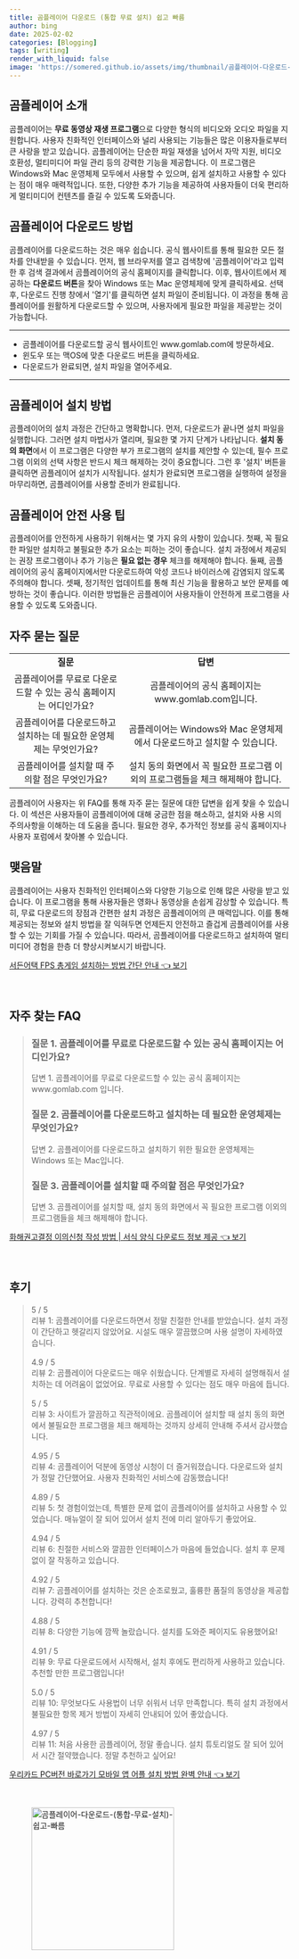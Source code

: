 ```yaml
---
title: 곰플레이어 다운로드 (통합 무료 설치) 쉽고 빠름
author: bing
date: 2025-02-02
categories: [Blogging]
tags: [writing]
render_with_liquid: false
image: 'https://somered.github.io/assets/img/thumbnail/곰플레이어-다운로드-(통합-무료-설치)-쉽고-빠름.webp'
---
```



<h2 id='곰플레이어_소개'>곰플레이어 소개</h2>

<p>곰플레이어는 <b>무료 동영상 재생 프로그램</b>으로 다양한 형식의 비디오와 오디오 파일을 지원합니다. 사용자 친화적인 인터페이스와 널리 사용되는 기능들은 많은 이용자들로부터 큰 사랑을 받고 있습니다. 곰플레이어는 단순한 파일 재생을 넘어서 자막 지원, 비디오 호환성, 멀티미디어 파일 관리 등의 강력한 기능을 제공합니다. 이 프로그램은 Windows와 Mac 운영체제 모두에서 사용할 수 있으며, 쉽게 설치하고 사용할 수 있다는 점이 매우 매력적입니다. 또한, 다양한 추가 기능을 제공하여 사용자들이 더욱 편리하게 멀티미디어 컨텐츠를 즐길 수 있도록 도와줍니다.</p>

<h2 id='곰플레이어_다운로드_방법'>곰플레이어 다운로드 방법</h2>

<p>곰플레이어를 다운로드하는 것은 매우 쉽습니다. 공식 웹사이트를 통해 필요한 모든 절차를 안내받을 수 있습니다. 먼저, 웹 브라우저를 열고 검색창에 '곰플레이어'라고 입력한 후 검색 결과에서 곰플레이어의 공식 홈페이지를 클릭합니다. 이후, 웹사이트에서 제공하는 <b>다운로드 버튼</b>을 찾아 Windows 또는 Mac 운영체제에 맞게 클릭하세요. 선택 후, 다운로드 진행 창에서 '열기'를 클릭하면 설치 파일이 준비됩니다. 이 과정을 통해 곰플레이어를 원활하게 다운로드할 수 있으며, 사용자에게 필요한 파일을 제공받는 것이 가능합니다.</p>

<hr />

<ul>
    <li>곰플레이어를 다운로드할 공식 웹사이트인 www.gomlab.com에 방문하세요.</li>
    <li>윈도우 또는 맥OS에 맞춘 다운로드 버튼을 클릭하세요.</li>
    <li>다운로드가 완료되면, 설치 파일을 열어주세요.</li>
</ul>

<hr />

<h2 id='곰플레이어_설치_방법'>곰플레이어 설치 방법</h2>

<p>곰플레이어의 설치 과정은 간단하고 명확합니다. 먼저, 다운로드가 끝나면 설치 파일을 실행합니다. 그러면 설치 마법사가 열리며, 필요한 몇 가지 단계가 나타납니다. <b>설치 동의 화면</b>에서 이 프로그램은 다양한 부가 프로그램의 설치를 제안할 수 있는데, 필수 프로그램 이외의 선택 사항은 반드시 체크 해제하는 것이 중요합니다. 그런 후 '설치' 버튼을 클릭하면 곰플레이어 설치가 시작됩니다. 설치가 완료되면 프로그램을 실행하여 설정을 마무리하면, 곰플레이어를 사용할 준비가 완료됩니다.</p>

<h2 id='곰플레이어_안전_사용_팁'>곰플레이어 안전 사용 팁</h2>

<p>곰플레이어를 안전하게 사용하기 위해서는 몇 가지 유의 사항이 있습니다. 첫째, 꼭 필요한 파일만 설치하고 불필요한 추가 요소는 피하는 것이 좋습니다. 설치 과정에서 제공되는 권장 프로그램이나 추가 기능은 <b>필요 없는 경우</b> 체크를 해제해야 합니다. 둘째, 곰플레이어의 공식 홈페이지에서만 다운로드하여 악성 코드나 바이러스에 감염되지 않도록 주의해야 합니다. 셋째, 정기적인 업데이트를 통해 최신 기능을 활용하고 보안 문제를 예방하는 것이 좋습니다. 이러한 방법들은 곰플레이어 사용자들이 안전하게 프로그램을 사용할 수 있도록 도와줍니다.</p>

<h2 id='자주_묻는_질문'>자주 묻는 질문</h2>

<table>
    <tr>
        <td style="text-align: center; height: 17px;"><b>질문</b></td>
        <td style="text-align: center; height: 17px;"><b>답변</b></td>
    </tr>
    <tr>
        <td style="text-align: center; height: 17px;">곰플레이어를 무료로 다운로드할 수 있는 공식 홈페이지는 어디인가요?</td>
        <td style="text-align: center; height: 17px;">곰플레이어의 공식 홈페이지는 www.gomlab.com입니다.</td>
    </tr>
    <tr>
        <td style="text-align: center; height: 17px;">곰플레이어를 다운로드하고 설치하는 데 필요한 운영체제는 무엇인가요?</td>
        <td style="text-align: center; height: 17px;">곰플레이어는 Windows와 Mac 운영체제에서 다운로드하고 설치할 수 있습니다.</td>
    </tr>
    <tr>
        <td style="text-align: center; height: 17px;">곰플레이어를 설치할 때 주의할 점은 무엇인가요?</td>
        <td style="text-align: center; height: 17px;">설치 동의 화면에서 꼭 필요한 프로그램 이외의 프로그램들을 체크 해제해야 합니다.</td>
    </tr>
</table>

<p>곰플레이어 사용자는 위 FAQ를 통해 자주 묻는 질문에 대한 답변을 쉽게 찾을 수 있습니다. 이 섹션은 사용자들이 곰플레이어에 대해 궁금한 점을 해소하고, 설치와 사용 시의 주의사항을 이해하는 데 도움을 줍니다. 필요한 경우, 추가적인 정보를 공식 홈페이지나 사용자 포럼에서 찾아볼 수 있습니다.</p>

<h2 id='맺음말'>맺음말</h2>

<p>곰플레이어는 사용자 친화적인 인터페이스와 다양한 기능으로 인해 많은 사랑을 받고 있습니다. 이 프로그램을 통해 사용자들은 영화나 동영상을 손쉽게 감상할 수 있습니다. 특히, 무료 다운로드의 장점과 간편한 설치 과정은 곰플레이어의 큰 매력입니다. 이를 통해 제공되는 정보와 설치 방법을 잘 익혀두면 언제든지 안전하고 즐겁게 곰플레이어를 사용할 수 있는 기회를 가질 수 있습니다. 따라서, 곰플레이어를 다운로드하고 설치하여 멀티미디어 경험을 한층 더 향상시켜보시기 바랍니다.</p>


<p><a class="click-button" title="서든어택 FPS 총게임 설치하는 방법 간단 안내" href="https://somered.github.io/posts/%EC%84%9C%EB%93%A0%EC%96%B4%ED%83%9D-FPS-%EC%B4%9D%EA%B2%8C%EC%9E%84-%EC%84%A4%EC%B9%98%ED%95%98%EB%8A%94-%EB%B0%A9%EB%B2%95-%EA%B0%84%EB%8B%A8-%EC%95%88%EB%82%B4/" rel="dofollow">서든어택 FPS 총게임 설치하는 방법 간단 안내 👈 보기</a></p><br>
<h2 id='자주_찾는_FAQ'>자주 찾는 FAQ</h2>
<div itemscope="" itemtype="https://schema.org/FAQPage">
<blockquote>
<div itemscope="" itemprop="mainEntity" itemtype="https://schema.org/Question">
<h3 itemprop="name">질문 1. 곰플레이어를 무료로 다운로드할 수 있는 공식 홈페이지는 어디인가요?</h3>
<div itemscope="" itemprop="acceptedAnswer" itemtype="https://schema.org/Answer">
<span itemprop="text">
<p>답변 1. 곰플레이어를 무료로 다운로드할 수 있는 공식 홈페이지는 www.gomlab.com 입니다.</p>
</span>
</div>
</div>
<div itemscope="" itemprop="mainEntity" itemtype="https://schema.org/Question">
<h3 itemprop="name">질문 2. 곰플레이어를 다운로드하고 설치하는 데 필요한 운영체제는 무엇인가요?</h3>
<div itemscope="" itemprop="acceptedAnswer" itemtype="https://schema.org/Answer">
<span itemprop="text">
<p>답변 2. 곰플레이어를 다운로드하고 설치하기 위한 필요한 운영체제는 Windows 또는 Mac입니다.</p>
</span>
</div>
</div>
<div itemscope="" itemprop="mainEntity" itemtype="https://schema.org/Question">
<h3 itemprop="name">질문 3. 곰플레이어를 설치할 때 주의할 점은 무엇인가요?</h3>
<div itemscope="" itemprop="acceptedAnswer" itemtype="https://schema.org/Answer">
<span itemprop="text">
<p>답변 3. 곰플레이어를 설치할 때, 설치 동의 화면에서 꼭 필요한 프로그램 이외의 프로그램들을 체크 해제해야 합니다.</p>
</span>
</div>
</div>
</blockquote>
</div>
<p><a class="click-button" title="화해권고결정 이의신청 작성 방법 | 서식 양식 다운로드 정보 제공" href="https://somered.github.io/posts/%ED%99%94%ED%95%B4%EA%B6%8C%EA%B3%A0%EA%B2%B0%EC%A0%95-%EC%9D%B4%EC%9D%98%EC%8B%A0%EC%B2%AD-%EC%9E%91%EC%84%B1-%EB%B0%A9%EB%B2%95-%EC%84%9C%EC%8B%9D-%EC%96%91%EC%8B%9D-%EB%8B%A4%EC%9A%B4%EB%A1%9C%EB%93%9C-%EC%A0%95%EB%B3%B4-%EC%A0%9C%EA%B3%B5/" rel="dofollow">화해권고결정 이의신청 작성 방법 | 서식 양식 다운로드 정보 제공 👈 보기</a></p><br>
<h2 id='후기'>후기</h2>
<div itemscope itemtype="https://schema.org/Product">
  <blockquote>
  <div itemprop="review" itemscope itemtype="https://schema.org/Review">
      <div itemprop="reviewRating" itemscope itemtype="https://schema.org/Rating"> <span itemprop="ratingValue">5</span> / <span itemprop="bestRating">5</span> </div>
      <span itemprop="reviewBody">리뷰 1: 곰플레이어를 다운로드하면서 정말 친절한 안내를 받았습니다. 설치 과정이 간단하고 헷갈리지 않았어요. 시설도 매우 깔끔했으며 사용 설명이 자세하였습니다.</span>
  </div>
  <br>
  <div itemprop="review" itemscope itemtype="https://schema.org/Review">
      <div itemprop="reviewRating" itemscope itemtype="https://schema.org/Rating"> <span itemprop="ratingValue">4.9</span> / <span itemprop="bestRating">5</span> </div>
      <span itemprop="reviewBody">리뷰 2: 곰플레이어 다운로드는 매우 쉬웠습니다. 단계별로 자세히 설명해줘서 설치하는 데 어려움이 없었어요. 무료로 사용할 수 있다는 점도 매우 마음에 듭니다.</span>
  </div>
  <br>
  <div itemprop="review" itemscope itemtype="https://schema.org/Review">
      <div itemprop="reviewRating" itemscope itemtype="https://schema.org/Rating"> <span itemprop="ratingValue">5</span> / <span itemprop="bestRating">5</span> </div>
      <span itemprop="reviewBody">리뷰 3: 사이트가 깔끔하고 직관적이에요. 곰플레이어 설치할 때 설치 동의 화면에서 불필요한 프로그램을 체크 해제하는 것까지 상세히 안내해 주셔서 감사했습니다.</span>
  </div>
  <br>
  <div itemprop="review" itemscope itemtype="https://schema.org/Review">
      <div itemprop="reviewRating" itemscope itemtype="https://schema.org/Rating"> <span itemprop="ratingValue">4.95</span> / <span itemprop="bestRating">5</span> </div>
      <span itemprop="reviewBody">리뷰 4: 곰플레이어 덕분에 동영상 시청이 더 즐거워졌습니다. 다운로드와 설치가 정말 간단했어요. 사용자 친화적인 서비스에 감동했습니다!</span>
  </div>
  <br>
  <div itemprop="review" itemscope itemtype="https://schema.org/Review">
      <div itemprop="reviewRating" itemscope itemtype="https://schema.org/Rating"> <span itemprop="ratingValue">4.89</span> / <span itemprop="bestRating">5</span> </div>
      <span itemprop="reviewBody">리뷰 5: 첫 경험이었는데, 특별한 문제 없이 곰플레이어를 설치하고 사용할 수 있었습니다. 매뉴얼이 잘 되어 있어서 설치 전에 미리 알아두기 좋았어요.</span>
  </div>
  <br>
  <div itemprop="review" itemscope itemtype="https://schema.org/Review">
      <div itemprop="reviewRating" itemscope itemtype="https://schema.org/Rating"> <span itemprop="ratingValue">4.94</span> / <span itemprop="bestRating">5</span> </div>
      <span itemprop="reviewBody">리뷰 6: 친절한 서비스와 깔끔한 인터페이스가 마음에 들었습니다. 설치 후 문제없이 잘 작동하고 있습니다.</span>
  </div>
  <br>
  <div itemprop="review" itemscope itemtype="https://schema.org/Review">
      <div itemprop="reviewRating" itemscope itemtype="https://schema.org/Rating"> <span itemprop="ratingValue">4.92</span> / <span itemprop="bestRating">5</span> </div>
      <span itemprop="reviewBody">리뷰 7: 곰플레이어를 설치하는 것은 순조로웠고, 훌륭한 품질의 동영상을 제공합니다. 강력히 추천합니다!</span>
  </div>
  <br>
  <div itemprop="review" itemscope itemtype="https://schema.org/Review">
      <div itemprop="reviewRating" itemscope itemtype="https://schema.org/Rating"> <span itemprop="ratingValue">4.88</span> / <span itemprop="bestRating">5</span> </div>
      <span itemprop="reviewBody">리뷰 8: 다양한 기능에 깜짝 놀랐습니다. 설치를 도와준 페이지도 유용했어요!</span>
  </div>
  <br>
  <div itemprop="review" itemscope itemtype="https://schema.org/Review">
      <div itemprop="reviewRating" itemscope itemtype="https://schema.org/Rating"> <span itemprop="ratingValue">4.91</span> / <span itemprop="bestRating">5</span> </div>
      <span itemprop="reviewBody">리뷰 9: 무료 다운로드에서 시작해서, 설치 후에도 편리하게 사용하고 있습니다. 추천할 만한 프로그램입니다!</span>
  </div>
  <br>
  <div itemprop="review" itemscope itemtype="https://schema.org/Review">
      <div itemprop="reviewRating" itemscope itemtype="https://schema.org/Rating"> <span itemprop="ratingValue">5.0</span> / <span itemprop="bestRating">5</span> </div>
      <span itemprop="reviewBody">리뷰 10: 무엇보다도 사용법이 너무 쉬워서 너무 만족합니다. 특히 설치 과정에서 불필요한 항목 제거 방법이 자세히 안내되어 있어 좋았습니다.</span>
  </div>
  <br>
  <div itemprop="review" itemscope itemtype="https://schema.org/Review">
      <div itemprop="reviewRating" itemscope itemtype="https://schema.org/Rating"> <span itemprop="ratingValue">4.97</span> / <span itemprop="bestRating">5</span> </div>
      <span itemprop="reviewBody">리뷰 11: 처음 사용한 곰플레이어, 정말 좋습니다. 설치 튜토리얼도 잘 되어 있어서 시간 절약했습니다. 정말 추천하고 싶어요!</span>
  </div>
  </blockquote>
</div>
<p><a class="click-button" title="우리카드 PC버전 바로가기 모바일 앱 어플 설치 방법 완벽 안내" href="https://somered.github.io/posts/%EC%9A%B0%EB%A6%AC%EC%B9%B4%EB%93%9C-PC%EB%B2%84%EC%A0%84-%EB%B0%94%EB%A1%9C%EA%B0%80%EA%B8%B0-%EB%AA%A8%EB%B0%94%EC%9D%BC-%EC%95%B1-%EC%96%B4%ED%94%8C-%EC%84%A4%EC%B9%98-%EB%B0%A9%EB%B2%95-%EC%99%84%EB%B2%BD-%EC%95%88%EB%82%B4/" rel="dofollow">우리카드 PC버전 바로가기 모바일 앱 어플 설치 방법 완벽 안내 👈 보기</a></p><br>
<figure class="image"><img src="https://somered.github.io/assets/img/thumbnail/곰플레이어-다운로드-(통합-무료-설치)-쉽고-빠름.webp" alt="곰플레이어-다운로드-(통합-무료-설치)-쉽고-빠름" width="256" height="256"></figure>